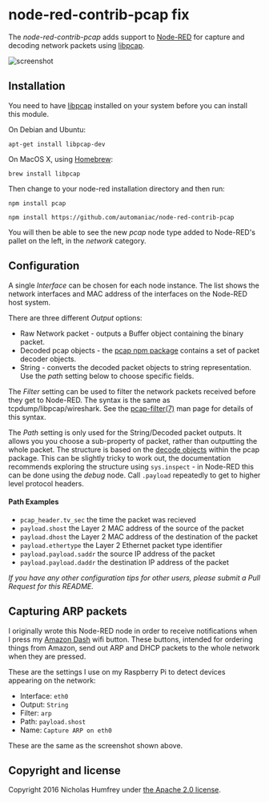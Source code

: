 node-red-contrib-pcap fix
=====================

The *node-red-contrib-pcap* adds support to [Node-RED] for capture and decoding network packets using [libpcap].

![screenshot](https://github.com/njh/node-red-contrib-pcap/raw/master/screenshot.png)


Installation
------------

You need to have [libpcap] installed on your system before you can install this module.

On Debian and Ubuntu:

    apt-get install libpcap-dev

On MacOS X, using [Homebrew]:

    brew install libpcap

Then change to your node-red installation directory and then run:

    npm install pcap
    
    npm install https://github.com/automaniac/node-red-contrib-pcap

You will then be able to see the new _pcap_ node type added to Node-RED's pallet on the left, in the _network_ category.


Configuration
-------------

A single *Interface* can be chosen for each node instance.
The list shows the network interfaces and MAC address of the 
interfaces on the Node-RED host system.

There are three different *Output* options:

* Raw Network packet - outputs a Buffer object containing the binary packet.
* Decoded pcap objects - the [pcap npm package] contains a set of packet decoder objects.
* String - converts the decoded packet objects to string representation. Use the *path* setting below to choose specific fields.

The *Filter* setting can be used to filter the network packets received
before they get to Node-RED. The syntax is the same as tcpdump/libpcap/wireshark.
See the [pcap-filter(7)] man page for details of this syntax.

The *Path* setting is only used for the String/Decoded packet outputs. It allows you 
you choose a sub-property of packet, rather than outputting the whole packet.
The structure is based on the [decode objects] within the pcap package. This can be slightly tricky to work out, the documentation
recommends exploring the structure using ```sys.inspect``` - in Node-RED this can be 
done using the _debug_ node.
Call ```.payload``` repeatedly to get to higher level protocol headers.
    
#### Path Examples

* ```pcap_header.tv_sec``` the time the packet was recieved
* ```payload.shost``` the Layer 2 MAC address of the source of the packet
* ```payload.dhost``` the Layer 2 MAC address of the destination of the packet
* ```payload.ethertype``` the Layer 2 Ethernet packet type identifier
* ```payload.payload.saddr``` the source IP address of the packet
* ```payload.payload.daddr``` the destination IP address of the packet

_If you have any other configuration tips for other users, please submit a Pull Request for this README._


Capturing ARP packets
---------------------

I originally wrote this Node-RED node in order to receive notifications when I press my 
[Amazon Dash] wifi button. These buttons, intended for ordering things from Amazon, 
send out ARP and DHCP packets to the whole network when they are pressed.

These are the settings I use on my Raspberry Pi to detect devices appearing on the network:

* Interface: ```eth0```
* Output: ```String```
* Filter: ```arp```
* Path: ```payload.shost```
* Name: ```Capture ARP on eth0```

These are the same as the screenshot shown above.


Copyright and license
---------------------

Copyright 2016 Nicholas Humfrey under [the Apache 2.0 license](LICENSE).


[Node-RED]:         http://nodered.org/
[Homebrew]:         http://brew.sh/
[libpcap]:          http://www.tcpdump.org/
[decode objects]:   http://github.com/mranney/node_pcap/tree/master/decode
[pcap-filter(7)]:   http://www.tcpdump.org/manpages/pcap-filter.7.html
[pcap npm package]: https://www.npmjs.com/package/pcap
[Amazon Dash]:      http://www.amazon.com/oc/dash-button

